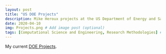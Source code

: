 ```yaml
---
layout: post
title: "US DOE Projects"
description: Mike Heroux projects at the US Department of Energy and Sandia National Laboratories
date: 2020-04-10
img: Projects.png # Add image post (optional)
tags: [Computational Science and Engineering, Research Methodologies] # add tag
---
```

My current [DOE Projects](https://maherou.github.io/Projects).
